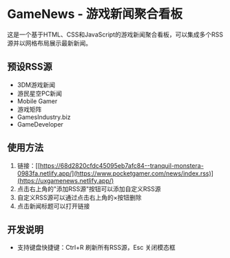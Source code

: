 # GameNews - 游戏新闻聚合看板

这是一个基于HTML、CSS和JavaScript的游戏新闻聚合看板，可以集成多个RSS源并以网格布局展示最新新闻。

## 预设RSS源

- 3DM游戏新闻
- 游民星空PC新闻
- Mobile Gamer
- 游戏矩阵
- GamesIndustry.biz
- GameDeveloper

## 使用方法

1. 链接：[[https://68d2820cfdc45095eb7afc84--tranquil-monstera-0983fa.netlify.app/](https://www.pocketgamer.com/news/index.rss)](https://uxgamenews.netlify.app/)
2. 点击右上角的"添加RSS源"按钮可以添加自定义RSS源
3. 自定义RSS源可以通过点击右上角的×按钮删除
4. 点击新闻标题可以打开链接

## 开发说明

- 支持键盘快捷键：Ctrl+R 刷新所有RSS源，Esc 关闭模态框

